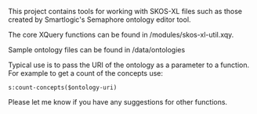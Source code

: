 This project contains tools for working with SKOS-XL files such as those created by Smartlogic's Semaphore ontology editor tool.

The core XQuery functions can be found in /modules/skos-xl-util.xqy.

Sample ontology files can be found in /data/ontologies

Typical use is to pass the URI of the ontology as a parameter to a function.  For example to get a count of the concepts use:

```
s:count-concepts($ontology-uri)
```

Please let me know if you have any suggestions for other functions.

